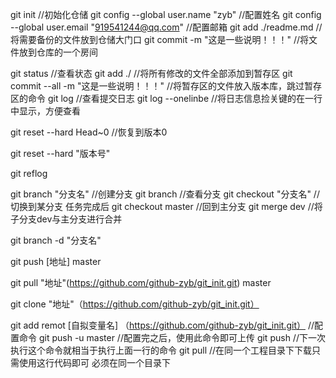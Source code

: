 <!-- 这是第1个功能，基本命令 -->
git init	//初始化仓储
git config --global user.name "zyb"	  //配置姓名
git config --global user.email "919541244@qq.com"   //配置邮箱
git add ./readme.md 	//将需要备份的文件放到仓储大门口
git commit -m "这是一些说明！！！"	//将文件放到仓库的一个房间

<!-- 这是第2个功能，附加的重要命令 -->
git status	  //查看状态
git add ./	  //将所有修改的文件全部添加到暂存区
git commit --all -m "这是一些说明！！！"	//将暂存区的文件放入版本库，跳过暂存区的命令
git log		//查看提交日志
git log --onelinbe		//将日志信息捡关键的在一行中显示，方便查看

<!-- git通过head指向回退恢复指令 -->
git reset --hard Head~0		//恢复到版本0



<!-- git通过版本号恢复 -->
git reset --hard "版本号"

<!-- 输出操作的所有Log,查询版本号 -->
git reflog



<!-- 子分区操作 -->
git branch "分支名"		//创建分支
git branch 				//查看分支
git checkout "分支名"	//切换到某分支
任务完成后
git checkout master		//回到主分支
git merge dev			//将子分支dev与主分支进行合并


<!-- 冲突处理 -->
git branch -d "分支名"

<!-- 提交代码到github（当做git服务器来用） -->
git push [地址] master

<!-- 使用pull下载代码文件 -->
git pull "地址"(https://github.com/github-zyb/git_init.git) master

<!-- 使用clone下载代码文件 -->
git clone "地址"（https://github.com/github-zyb/git_init.git） 


<!-- 配置远程，目的是为了简化操作 -->
git add remot [自拟变量名] （https://github.com/github-zyb/git_init.git）		//配置命令
git push -u master		//配置完之后，使用此命令即可上传
git push		//下一次执行这个命令就相当于执行上面一行的命令
git pull		//在同一个工程目录下下载只需使用这行代码即可
必须在同一个目录下	